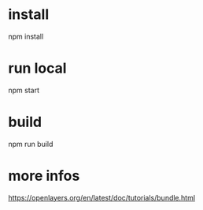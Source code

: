 # install

npm install

# run local
npm start 

# build
npm run build

# more infos

https://openlayers.org/en/latest/doc/tutorials/bundle.html﻿